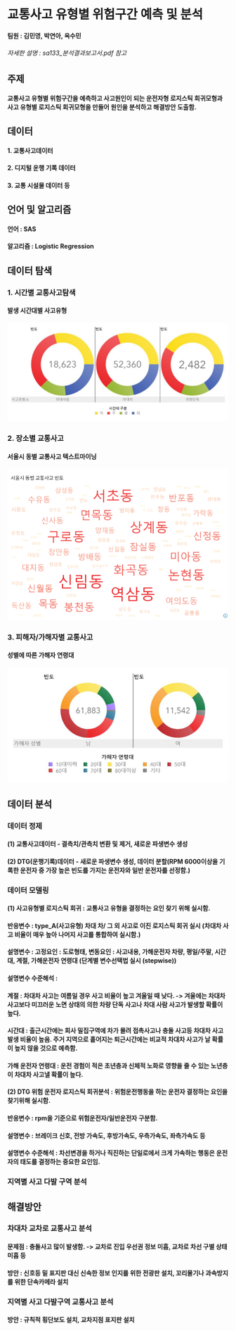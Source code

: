 # 교통사고 유형별 위험구간 예측 및 분석
#### 팀원 : 김민영, 박연아, 옥수민
###### 자세한 설명 : sa133_분석결과보고서.pdf 참고

## 주제 
#### 교통사고 유형별 위험구간을 예측하고 사고원인이 되는 운전자형 로지스틱 회귀모형과 사고 유형별 로지스틱 회귀모형을 만들어 원인을 분석하고 해결방안 도출함.

## 데이터
#### 1. 교통사고데이터
#### 2. 디지털 운행 기록 데이터
#### 3. 교통 시설물 데이터 등 

## 언어 및 알고리즘
#### 언어 : SAS
#### 알고리즘 : Logistic Regression

## 데이터 탐색
### 1. 시간별 교통사고탐색
#### 발생 시간대별 사고유형 
![img](발생_시간대별_사고유형.png)

### 2. 장소별 교통사고 
#### 서울시 동별 교통사고 텍스트마이닝
![img1](서울시_동별_교통사고_텍스트마이닝.png)

### 3. 피해자/가해자별 교통사고
#### 성별에 따른 가해자 연령대
![img2](성별에_따른_가해자_연령대.png)

## 데이터 분석
### 데이터 정제 
#### (1) 교통사고데이터 - 결측치/관측치 변환 및 제거, 새로운 파생변수 생성 
#### (2) DTG(운행기록)데이터 - 새로운 파생변수 생성, 데이터 분할(RPM 6000이상을 기록한 운전자 중 가장 높은 빈도를 가지는 운전자와 일반 운전자를 선정함.)

### 데이터 모델링
#### (1) 사고유형별 로지스틱 회귀 : 교통사고 유형을 결정하는 요인 찾기 위해 실시함.
#### 반응변수 : type_A(사고유형) 차대 차/ 그 외 사고로 이진 로지스틱 회귀 실시 (차대차 사고 비율이 매우 높아 나머지 사고를 통합하여 실시함.)
#### 설명변수 : 고정요인 : 도로형태, 변동요인 : 사고내용, 가해운전자 차량, 평일/주말, 시간대, 계절, 가해운전자 연령대 (단계별 변수선택법 실시 (stepwise))
#### 설명변수 수준해석 : 
#### 계절 : 차대차 사고는 여름일 경우 사고 비율이 높고 겨울일 때 낮다. -> 겨울에는 차대차 사고보다 미끄러운 노면 상태의 의한 차량 단독 사고나 차대 사람 사고가 발생할 확률이 높다. 
#### 시간대 : 출근시간에는 회사 밀집구역에 차가 몰려 접촉사고나 충돌 사고등 차대차 사고 발생 비율이 높음. 주거 지역으로 흩어지는 퇴근시간에는 비교적 차대차 사고가 날 확률이 높지 않을 것으로 예측함.
#### 가해 운전자 연령대 : 운전 경험이 적은 초년층과 신체적 노화로 영향을 줄 수 있는 노년층이 차대차 사고낼 확률이 높다. 

#### (2) DTG 위험 운전자 로지스틱 회귀분석 : 위험운전행동을 하는 운전자 결정하는 요인을 찾기위해 실시함.
#### 반응변수 : rpm을 기준으로 위험운전자/일반운전자 구분함.
#### 설명변수 : 브레이크 신호, 전방 가속도, 후방가속도, 우측가속도, 좌측가속도 등
#### 설명변수 수준해석 : 차선변경을 하거나 직진하는 단일로에서 크게 가속하는 행동은 운전자의 태도를 결정하는 중요한 요인임. 

### 지역별 사고 다발 구역 분석 



## 해결방안
### 차대차 교차로 교통사고 분석
#### 문제점 : 충돌사고 많이 발생함. -> 교차로 진입 우선권 정보 미흡, 교차로 차선 구별 상태 미흡 등
#### 방안 : 신호등 밑 표지판 대신 신속한 정보 인지를 위한 전광판 설치, 꼬리물기나 과속방지를 위한 단속카메라 설치

### 지역별 사고 다발구역 교통사고 분석 
#### 방안 : 규칙적 횡단보도 설치, 교차지점 표지판 설치 
